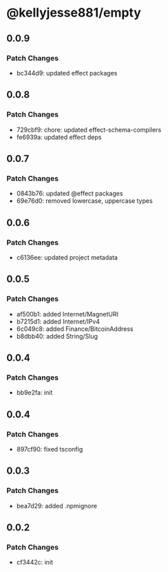 # @kellyjesse881/empty

## 0.0.9

### Patch Changes

- bc344d9: updated effect packages

## 0.0.8

### Patch Changes

- 729cbf9: chore: updated effect-schema-compilers
- fe6939a: updated effect deps

## 0.0.7

### Patch Changes

- 0843b76: updated @effect packages
- 69e76d0: removed lowercase, uppercase types

## 0.0.6

### Patch Changes

- c6136ee: updated project metadata

## 0.0.5

### Patch Changes

- af500b1: added Internet/MagnetURI
- b7215d1: added Internet/IPv4
- 6c049c8: added Finance/BitcoinAddress
- b8dbb40: added String/Slug

## 0.0.4

### Patch Changes

- bb9e2fa: init

## 0.0.4

### Patch Changes

- 897cf90: fixed tsconfig

## 0.0.3

### Patch Changes

- bea7d29: added .npmignore

## 0.0.2

### Patch Changes

- cf3442c: init
